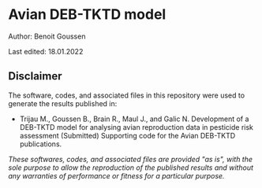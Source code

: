 # Avian DEB-TKTD model

Author: Benoit Goussen

Last edited: 18.01.2022

## Disclaimer
The software, codes, and associated files in this repository were used to generate the results published in:
- Trijau M., Goussen B., Brain R., Maul J., and Galic N. Development of a DEB-TKTD model for analysing avian reproduction data in pesticide risk assessment (Submitted)
Supporting code for the Avian DEB-TKTD publications.

<i>These softwares, codes, and associated files are provided "as is", with the sole purpose to allow the reproduction of the published results and without any warranties of performance or fitness for a particular purpose.</i>

